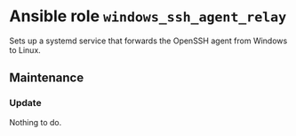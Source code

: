 # Ansible role `windows_ssh_agent_relay`

Sets up a systemd service that forwards the OpenSSH agent from Windows to Linux.

## Maintenance

### Update

Nothing to do.
